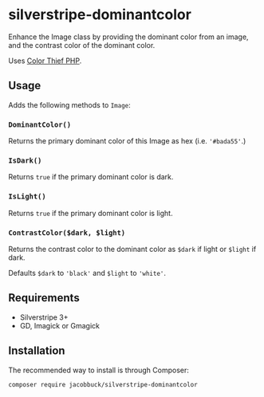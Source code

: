 # silverstripe-dominantcolor

Enhance the Image class by providing the dominant color from an image, and the contrast color of the dominant color.

Uses [Color Thief PHP](https://github.com/ksubileau/color-thief-php).

## Usage

Adds the following methods to `Image`:

### `DominantColor()`

Returns the primary dominant color of this Image as hex (i.e. `'#bada55'`.)

### `IsDark()`

Returns `true` if the primary dominant color is dark.

### `IsLight()`

Returns `true` if the primary dominant color is light.

### `ContrastColor($dark, $light)`

Returns the contrast color to the dominant color as `$dark` if light or `$light` if dark.

Defaults `$dark` to `'black'` and `$light` to `'white'`.

## Requirements

- Silverstripe 3+
- GD, Imagick or Gmagick

## Installation

The recommended way to install is through Composer:

```
composer require jacobbuck/silverstripe-dominantcolor
```
